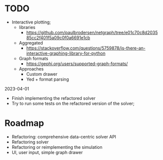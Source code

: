 # TODO

- Interactive plotting;
	- libraries
		- https://github.com/paulbrodersen/netgraph/tree/e01c70c8d203585cc2f401f5a09c0f0a6691e1cb
	- Aggregated
		- https://stackoverflow.com/questions/5759878/is-there-an-interactive-graphing-library-for-python
	- Graph formats
		- https://gephi.org/users/supported-graph-formats/
	- Approaches
		- Custom drawer
		- Yed + format parsing

2023-04-01

- Finish implementing the refactored solver
- Try to run some tests on the refactored version of the solver;

# Roadmap

- Refactoring: comprehensive data-centric solver API
- Refactoring solver
- Refactoring or reimplementing the simulation
- UI, user input, simple graph drawer
